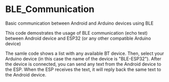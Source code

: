 # BLE_Communication
Basic communication between Android and Arduino devices using BLE

This code demostrates the usage of BLE communication (echo test) between Android device and ESP32 (or any other compatible Arduino device)

The samle code shows a list with any available BT device.
Then, select your Arduino device (in this case the name of the device is "BLE-ESP32").
After the device is connected, you can send any text from the Android device to the ESP.
When the ESP receives the text, it will reply back the same text to the Android device.